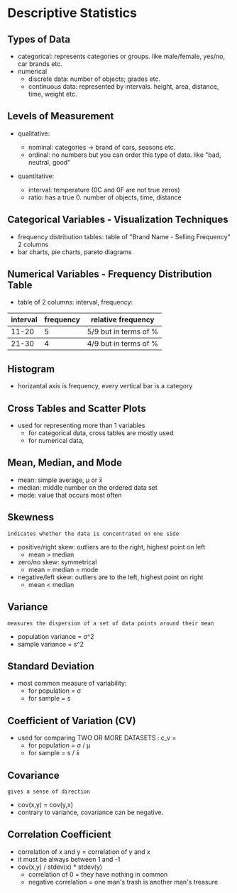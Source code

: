 # Descriptive Statistics

## Types of Data

- categorical: represents categories or groups. like male/female, yes/no, car brands etc.
- numerical
  - discrete data: number of objects; grades etc.
  - continuous data: represented by intervals. height, area, distance, time, weight etc.

## Levels of Measurement

- qualitative:

  - nominal: categories -> brand of cars, seasons etc.
  - ordinal: no numbers but you can order this type of data. like "bad, neutral, good"

- quantitative:
  - interval: temperature (0C and 0F are not true zeros)
  - ratio: has a true 0. number of objects, time, distance

## Categorical Variables - Visualization Techniques

- frequency distribution tables: table of "Brand Name - Selling Frequency" 2 columns
- bar charts, pie charts, pareto diagrams

## Numerical Variables - Frequency Distribution Table

- table of 2 columns: interval, frequency:
<table> 
<thead>
<th> interval</th>
<th> frequency</th>
<th> relative frequency</th>
</thead>
<tbody>
<td> 11-20</td>
<td> 5</td>
<td> 5/9 but in terms of %</td>
</tbody>
<tbody>
<td> 21-30</td>
<td> 4</td>
<td> 4/9 but in terms of %</td>
</tbody>
</table>

## Histogram

* horizantal axis is frequency, every vertical bar is a category

## Cross Tables and Scatter Plots

* used for representing more than 1 variables
    * for categorical data, cross tables are mostly used
    * for numerical data, 

## Mean, Median, and Mode

* mean: simple average, μ or x̄
* median: middle number on the ordered data set
* mode: value that occurs most often

## Skewness

`indicates whether the data is concentrated on one side`

* positive/right skew: outliers are to the right, highest point on left
    * mean > median
* zero/no skew: symmetrical
    * mean = median = mode
* negative/left skew: outliers are to the left, highest point on right
    * mean < median

## Variance

`measures the dispersion of a set of data points around their mean`

* population variance = σ^2
* sample variance = s^2

## Standard Deviation

* most common measure of variability:
    * for population = σ
    * for sample = s

## Coefficient of Variation (CV)

* used for comparing TWO OR MORE DATASETS : c_v =
    * for population = σ / μ
    * for sample = s / x̄

## Covariance 

`gives a sense of direction`

* cov(x,y) = cov(y,x)
* contrary to variance, covariance can be negative.

## Correlation Coefficient

* correlation of x and y = correlation of y and x
* it must be always between 1 and -1
* cov(x,y) / stdev(x) * stdev(y)
    * correlation of 0 = they have nothing in common
    * negative correlation = one man's trash is another man's treasure